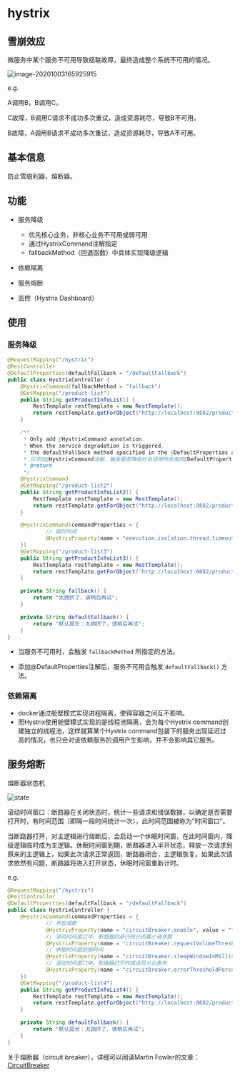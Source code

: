 # hystrix



## 雪崩效应

微服务中某个服务不可用导致级联故障，最终造成整个系统不可用的情况。

![image-20201003165925915](https://image-hosting.jellyfishmix.com/20201003165925.png)

e.g.

A调用B，B调用C。

C故障，B调用C请求不成功多次重试，造成资源耗尽，导致B不可用。

B故障，A调用B请求不成功多次重试，造成资源耗尽，导致A不可用。



## 基本信息

防止雪崩利器，熔断器。



## 功能

- 服务降级
  - 优先核心业务，非核心业务不可用或弱可用
  - 通过HystrixCommand注解指定
  - fallbackMethod（回退函数）中具体实现降级逻辑

- 依赖隔离
- 服务熔断
- 监控（Hystrix Dashboard）



## 使用

### 服务降级

```java
@RequestMapping("/hystrix")
@RestController
@DefaultProperties(defaultFallback = "/defaultFallback")
public class HystrixController {
    @HystrixCommand(fallbackMethod = "fallback")
    @GetMapping("/product-list")
    public String getProductInfoList() {
        RestTemplate restTemplate = new RestTemplate();
        return restTemplate.getForObject("http://localhost:8082/product/list", String.class);
    }

    /**
     * Only add @HystrixCommand annotation.
     * When the service degradation is triggered,
     * the defaultFallback method specified in the @DefaultProperties annotation of the class of the method is called.
     * 只添加@HystrixCommand注解，触发服务降级时会调用所处类的@DefaultProperties注解中指定的defaultFallback方法
     * @return
     */
    @HystrixCommand
    @GetMapping("/product-list2")
    public String getProductInfoList2() {
        RestTemplate restTemplate = new RestTemplate();
        return restTemplate.getForObject("http://localhost:8082/product/list", String.class);
    }

    @HystrixCommand(commandProperties = {
            // 超时时间
            @HystrixProperty(name = "execution.isolation.thread.timeoutInMilliseconds", value = "3000")
    })
    @GetMapping("/product-list3")
    public String getProductInfoList3() {
        RestTemplate restTemplate = new RestTemplate();
        return restTemplate.getForObject("http://localhost:8082/product/list", String.class);
    }

    private String fallback() {
        return "太拥挤了，请稍后再试";
    }

    private String defaultFallback() {
        return "默认提示：太拥挤了，请稍后再试";
    }
}
```

- 当服务不可用时，会触发 `fallbackMethod` 所指定的方法。

- 添加@DefaultProperties注解后，服务不可用会触发 `defaultFallback()` 方法。

### 依赖隔离

- docker通过舱壁模式实现进程隔离，使得容器之间互不影响。
- 而Hystrix使用舱壁模式实现的是线程池隔离，会为每个Hystrix command创建独立的线程池，这样就算某个Hystrix command包装下的服务出现延迟过高的情况，也只会对该依赖服务的调用产生影响，并不会影响其它服务。



## 服务熔断

熔断器状态机

![state](https://image-hosting.jellyfishmix.com/20201003234909.png)



滚动时间窗口：断路器在关闭状态时，统计一些请求和错误数据，以确定是否需要打开时，有时间范围（即隔一段时间统计一次），此时间范围被称为"时间窗口"。

当断路器打开，对主逻辑进行熔断后，会启动一个休眠时间窗，在此时间窗内，降级逻辑临时成为主逻辑。休眠时间窗到期，断路器进入半开状态，释放一次请求到原来的主逻辑上，如果此次请求正常返回，断路器闭合，主逻辑恢复。如果此次请求依然有问题，断路器将进入打开状态，休眠时间窗重新计时。

e.g.

```java
@RequestMapping("/hystrix")
@RestController
@DefaultProperties(defaultFallback = "/defaultFallback")
public class HystrixController {
    @HystrixCommand(commandProperties = {
            // 开启熔断
            @HystrixProperty(name = "circuitBreaker.enable", value = "true"),
            // 滚动时间窗口中，断路器的进行统计的最小请求数
            @HystrixProperty(name = "circuitBreaker.requestVolumeThreshold", value = "10"),
            // 休眠时间窗到期时间
            @HystrixProperty(name = "circuitBreaker.sleepWindowInMilliseconds", value = "10000"),
            // 滚动时间窗口中，断路器打开的错误百分比条件
            @HystrixProperty(name = "circuitBreaker.errorThresholdPercentage", value = "60")
    })
    @GetMapping("/product-list4")
    public String getProductInfoList4() {
        RestTemplate restTemplate = new RestTemplate();
        return restTemplate.getForObject("http://localhost:8082/product/list", String.class);
    }

    private String defaultFallback() {
        return "默认提示：太拥挤了，请稍后再试";
    }
}
```

关于熔断器（circuit breaker），详细可以阅读Martin Fowler的文章：[CircuitBreaker](https://martinfowler.com/bliki/CircuitBreaker.html)

